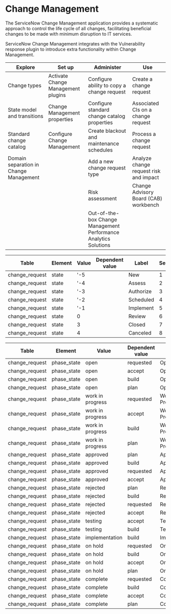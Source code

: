 # Change Management

The ServiceNow Change Management application provides a systematic approach to control the life cycle of all changes, facilitating beneficial changes to be made with minimum disruption to IT services.

ServiceNow Change Management integrates with the Vulnerability response plugin to introduce extra functionality within Change Management.

|Explore|Set up|Administer|Use|
|---|---|---|---|
|Change types|Activate Change Management plugins|Configure ability to copy a change request|Create a change request|
|State model and transitions|Change Management properties|Configure standard change catalog properties|Associated CIs on a change request|
|Standard change catalog|Configure Change Management|Create blackout and maintenance schedules|Process a change request|
|Domain separation in Change Management||Add a new change request type|Analyze change request risk and impact|
|||Risk assessment|Change Advisory Board (CAB) workbench|
|||Out-of-the-box Change Management Performance Analytics Solutions||


|	Table	|	Element	|	Value	|	Dependent value	|	Label	|	Sequence	|
|	----	|	----	|	----	|	----	|	----	|	----	|
|	change_request	|	state	|	'-5	|		|	New	|	1	|
|	change_request	|	state	|	'-4	|		|	Assess	|	2	|
|	change_request	|	state	|	'-3	|		|	Authorize	|	3	|
|	change_request	|	state	|	'-2	|		|	Scheduled	|	4	|
|	change_request	|	state	|	'-1	|		|	Implement	|	5	|
|	change_request	|	state	|	0	|		|	Review	|	6	|
|	change_request	|	state	|	3	|		|	Closed	|	7	|
|	change_request	|	state	|	4	|		|	Canceled	|	8	|



|	Table	|	Element	|	Value	|	Dependent value	|	Label	|	Sequence	|
|	----	|	----	|	----	|	----	|	----	|	----	|
|	change_request	|	phase_state	|	open	|	requested	|	Open	|	1	|
|	change_request	|	phase_state	|	open	|	accept	|	Open	|	1	|
|	change_request	|	phase_state	|	open	|	build	|	Open	|	1	|
|	change_request	|	phase_state	|	open	|	plan	|	Open	|	1	|
|	change_request	|	phase_state	|	work in progress	|	requested	|	Work in Progress	|	2	|
|	change_request	|	phase_state	|	work in progress	|	accept	|	Work in Progress	|	2	|
|	change_request	|	phase_state	|	work in progress	|	build	|	Work in Progress	|	2	|
|	change_request	|	phase_state	|	work in progress	|	plan	|	Work in Progress	|	2	|
|	change_request	|	phase_state	|	approved	|	plan	|	Approved	|	3	|
|	change_request	|	phase_state	|	approved	|	build	|	Approved	|	3	|
|	change_request	|	phase_state	|	approved	|	requested	|	Approved	|	3	|
|	change_request	|	phase_state	|	approved	|	accept	|	Approved	|	3	|
|	change_request	|	phase_state	|	rejected	|	plan	|	Rejected	|	4	|
|	change_request	|	phase_state	|	rejected	|	build	|	Rejected	|	4	|
|	change_request	|	phase_state	|	rejected	|	requested	|	Rejected	|	4	|
|	change_request	|	phase_state	|	rejected	|	accept	|	Rejected	|	4	|
|	change_request	|	phase_state	|	testing	|	accept	|	Testing	|	5	|
|	change_request	|	phase_state	|	testing	|	build	|	Testing	|	5	|
|	change_request	|	phase_state	|	implementation	|	build	|	Implementation	|	6	|
|	change_request	|	phase_state	|	on hold	|	requested	|	On Hold	|	7	|
|	change_request	|	phase_state	|	on hold	|	build	|	On Hold	|	7	|
|	change_request	|	phase_state	|	on hold	|	accept	|	On Hold	|	7	|
|	change_request	|	phase_state	|	on hold	|	plan	|	On Hold	|	7	|
|	change_request	|	phase_state	|	complete	|	requested	|	Complete	|	8	|
|	change_request	|	phase_state	|	complete	|	build	|	Complete	|	8	|
|	change_request	|	phase_state	|	complete	|	accept	|	Complete	|	8	|
|	change_request	|	phase_state	|	complete	|	plan	|	Complete	|	8	|
